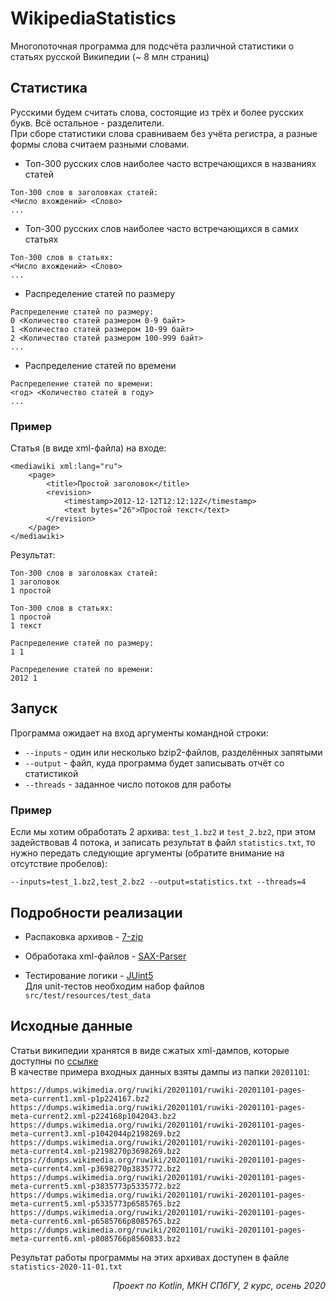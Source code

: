 # WikipediaStatistics
Многопоточная программа для подсчёта различной статистики о статьях русской Википедии (~ 8 млн страниц)

## Статистика

Русскими будем считать слова, состоящие из трёх и более русских букв. Всё остальное - разделители.  
При сборе статистики слова сравниваем без учёта регистра, а разные формы слова считаем разными словами.  

- Топ-300 русских слов наиболее часто встречающихся в названиях статей
```
Топ-300 слов в заголовках статей:
<Число вхождений> <Слово>
...
```

- Топ-300 русских слов наиболее часто встречающихся в самих статьях
```
Топ-300 слов в статьях:
<Число вхождений> <Слово>
...
```

- Распределение статей по размеру
```
Распределение статей по размеру:
0 <Количество статей размером 0-9 байт>
1 <Количество статей размером 10-99 байт>
2 <Количество статей размером 100-999 байт>
...
```

- Распределение статей по времени
```
Распределение статей по времени:
<год> <Количество статей в году>
...
```

### Пример

Статья (в виде xml-файла) на входе:

``` (xml)
<mediawiki xml:lang="ru">
    <page>
        <title>Простой заголовок</title>
        <revision>
            <timestamp>2012-12-12T12:12:12Z</timestamp>
            <text bytes="26">Простой текст</text>
        </revision>
    </page>
</mediawiki>
```

Результат:

```
Топ-300 слов в заголовках статей:
1 заголовок
1 простой

Топ-300 слов в статьях:
1 простой
1 текст

Распределение статей по размеру:
1 1

Распределение статей по времени:
2012 1
```

## Запуск

Программа ожидает на вход аргументы командной строки:
- `--inputs` - один или несколько bzip2-файлов, разделённых запятыми 
- `--output` - файл, куда программа будет записывать отчёт со статистикой
- `--threads` - заданное число потоков для работы

### Пример

Если мы хотим обработать 2 архива: `test_1.bz2` и `test_2.bz2`, при этом задействовав 4 потока, 
и записать результат в файл `statistics.txt`, то нужно передать следующие аргументы (обратите внимание на отсутствие пробелов):   
```
--inputs=test_1.bz2,test_2.bz2 --output=statistics.txt --threads=4
```

## Подробности реализации 

- Распаковка архивов - [7-zip](https://mvnrepository.com/artifact/net.sf.sevenzipjbinding/sevenzipjbinding-all-platforms)

- Обработака xml-файлов - [SAX-Parser](https://docs.oracle.com/javase/7/docs/api/javax/xml/parsers/SAXParser.html)

- Тестирование логики - [JUint5](https://junit.org/junit5/)  
  Для unit-тестов необходим набор файлов `src/test/resources/test_data`  

<!--  
### Известные проблемы

- При запуске тестов на Windows могут возникнуть проблемы `\n`, отчего не все тесты будут пройдены. Возможные решения: 

  - Костыль: заменить `\n` на `${13.toChar()}${10.toChar()}` в 
    [этой строке](https://github.com/IdeaSeeker/WikipediaStatistics/blob/bef2786a83beb3731776886f99e5475be25c95b9/src/main/kotlin/handler/SaxHandler.kt#L75)

  - Магия: Скопировать папку с ресурсами в другое место, удалив её из репозитория, а затем скопировать обратно
-->


## Исходные данные

Статьи википедии хранятся в виде сжатых xml-дампов, которые доступны по [ссылке](https://dumps.wikimedia.org/ruwiki/)  
В качестве примера входных данных взяты дампы из папки `20201101`:  
```
https://dumps.wikimedia.org/ruwiki/20201101/ruwiki-20201101-pages-meta-current1.xml-p1p224167.bz2
https://dumps.wikimedia.org/ruwiki/20201101/ruwiki-20201101-pages-meta-current2.xml-p224168p1042043.bz2
https://dumps.wikimedia.org/ruwiki/20201101/ruwiki-20201101-pages-meta-current3.xml-p1042044p2198269.bz2
https://dumps.wikimedia.org/ruwiki/20201101/ruwiki-20201101-pages-meta-current4.xml-p2198270p3698269.bz2
https://dumps.wikimedia.org/ruwiki/20201101/ruwiki-20201101-pages-meta-current4.xml-p3698270p3835772.bz2
https://dumps.wikimedia.org/ruwiki/20201101/ruwiki-20201101-pages-meta-current5.xml-p3835773p5335772.bz2
https://dumps.wikimedia.org/ruwiki/20201101/ruwiki-20201101-pages-meta-current5.xml-p5335773p6585765.bz2
https://dumps.wikimedia.org/ruwiki/20201101/ruwiki-20201101-pages-meta-current6.xml-p6585766p8085765.bz2
https://dumps.wikimedia.org/ruwiki/20201101/ruwiki-20201101-pages-meta-current6.xml-p8085766p8560833.bz2
```
Результат работы программы на этих архивах доступен в файле `statistics-2020-11-01.txt`


<p align="right"> <i>Проект по Kotlin, МКН СПбГУ, 2 курс, осень 2020</i> </p>
